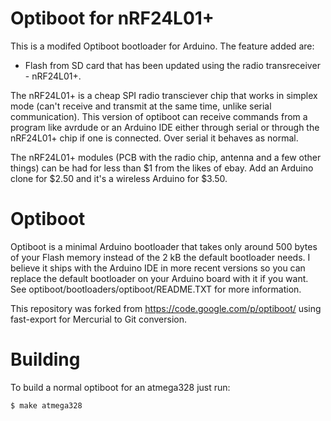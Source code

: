 Optiboot for nRF24L01+
======================

This is a modifed Optiboot bootloader for Arduino.  The feature added are:

*   Flash from SD card that has been updated using the radio transreceiver - nRF24L01+.

The nRF24L01+ is a cheap SPI radio transciever chip that works in simplex mode (can't receive
and transmit at the same time, unlike serial communication).  This version of optiboot can
receive commands from a program like avrdude or an Arduino IDE either through serial or
through the nRF24L01+ chip if one is connected.  Over serial it behaves as normal.

The nRF24L01+ modules (PCB with the radio chip, antenna and a few other things) can be had
for less than $1 from the likes of ebay.  Add an Arduino clone for $2.50 and it's a wireless
Arduino for $3.50.

Optiboot
========

Optiboot is a minimal Arduino bootloader that takes only around 500 bytes of your Flash memory
instead of the 2 kB the default bootloader needs.  I believe it ships with the Arduino IDE
in more recent versions so you can replace the default bootloader on your Arduino board with
it if you want.  See optiboot/bootloaders/optiboot/README.TXT for more information.

This repository was forked from https://code.google.com/p/optiboot/ using fast-export for
Mercurial to Git conversion.

Building
========

To build a normal optiboot for an atmega328 just run:

    $ make atmega328
